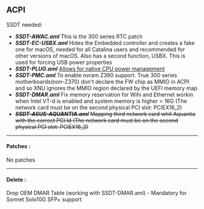 
## ACPI

SSDT needed:

* ***SSDT-AWAC.aml*** This is the 300 series RTC patch
* ***SSDT-EC-USBX.aml*** Hides the Embedded controller and creates a fake one for macOS, needed for all Catalina users and recommended for other versions of macOS. Also has a second function, USBX. This is used for forcing USB power properties
* ***SSDT-PLUG.aml*** [Allows for native CPU power management](https://dortania.github.io/Getting-Started-With-ACPI/Universal/plug-methods/prebuilt.html)
* ***SSDT-PMC.aml*** To enable nvram Z390 support. True 300 series motherboards(non-Z370) don't declare the FW chip as MMIO in ACPI and so XNU ignores the MMIO region declared by the UEFI memory map
* ***SSDT-DMAR.aml*** Fix memory reservation for Wihi and Ethernet workin when Intel VT-d is enabled and system memory is higher > 16G (The network card must be on the second physical PCI slot: PCIEX16_2)
* ***~~SSDT-ASUS-AQUANTIA.aml~~*** ~~Mapping third network card whit Aquantia with the correct PCI Id (The network card must be on the second physical PCI slot: PCIEX16_2)~~


---
#### Patches :

No patches

---
#### Delete :

Drop OEM DMAR Table (working with SSDT-DMAR.aml) - Mandatory for Sonnet Solo10G SFP+ support
